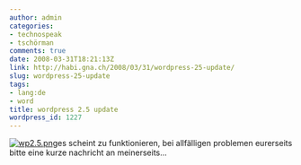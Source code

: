 ```yaml
---
author: admin
categories:
- technospeak
- tschörman
comments: true
date: 2008-03-31T18:21:13Z
link: http://habi.gna.ch/2008/03/31/wordpress-25-update/
slug: wordpress-25-update
tags:
- lang:de
- word
title: wordpress 2.5 update
wordpress_id: 1227
---
```


[![wp2.5.png](http://habi.gna.ch/wp-content/uploads/2008/03/wp251.jpg)](http://habi.gna.ch/wp-content/uploads/2008/03/wp25.jpg)es scheint zu funktionieren, bei allfälligen problemen eurerseits bitte eine kurze nachricht an meinerseits...

  


